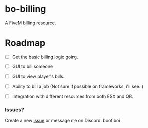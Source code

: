 # **bo-billing**
A FiveM billing resource.

# Roadmap

- [ ] Get the basic billing logic going.
- [ ] GUI to bill someone
- [ ] GUI to view player's bills.
- [ ] Ability to bill a job (Not sure if possible on frameworks, i'll see..)
- [ ] Integration with different resources from both ESX and QB.


### Issues?

Create a new [issue](https://github.com/boofiboi/FiveM-Discord-Presence/issues/new) or message me on Discord: boofiboi
